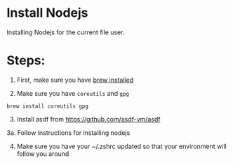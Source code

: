 # Install Nodejs

Installing Nodejs for the current file user.

# Steps:

1. First, make sure you have [brew installed](https://github.com/all-hack/42moonlight/blob/master/resources/install_brew_fileuser.md)

2. Make sure you have `coreutils` and `gpg`

`brew install coreutils gpg`

3. Install asdf from https://github.com/asdf-vm/asdf

3a. Follow instructions for installing nodejs

4. Make sure you have your ~/.zshrc updated so that your environment will follow you around
